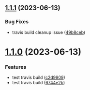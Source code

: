 ## [1.1.1](https://github.com/f312213213/react-shopping-cart/compare/v1.1.0...v1.1.1) (2023-06-13)


### Bug Fixes

* travis build cleanup issue ([49b8ceb](https://github.com/f312213213/react-shopping-cart/commit/49b8cebdfee3d410e47a9154f51fa1dcee133777))

# [1.1.0](https://github.com/f312213213/react-shopping-cart/compare/v1.0.0...v1.1.0) (2023-06-13)


### Features

* test travis build ([c2d9909](https://github.com/f312213213/react-shopping-cart/commit/c2d990901068d5e55af9c4746332f0550d5fd7fe))
* test travis build ([6744e2b](https://github.com/f312213213/react-shopping-cart/commit/6744e2bab1485ea52536b957bb4d0b1033746fe3))
